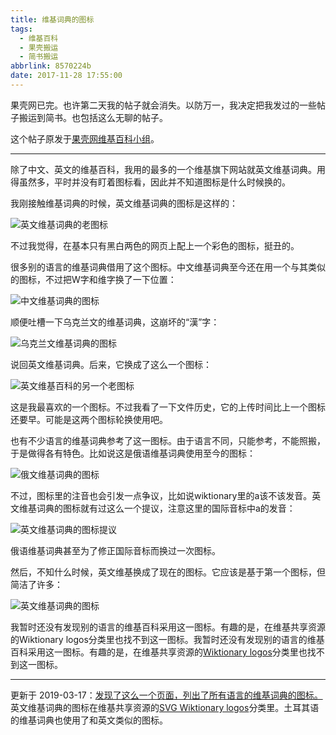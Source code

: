 ```yaml
---
title: 维基词典的图标
tags:
  - 维基百科
  - 果壳搬运
  - 简书搬运
abbrlink: 8570224b
date: 2017-11-28 17:55:00
---
```


果壳网已完。也许第二天我的帖子就会消失。以防万一，我决定把我发过的一些帖子搬运到简书。也包括这么无聊的帖子。

这个帖子原发于[果壳网维基百科小组](https://www.guokr.com/post/743729/)。

---

除了中文、英文的维基百科，我用的最多的一个维基旗下网站就英文维基词典。用得虽然多，平时并没有盯着图标看，因此并不知道图标是什么时候换的。

<!-- more -->

我刚接触维基词典的时候，英文维基词典的图标是这样的：

![英文维基词典的老图标](https://upload.wikimedia.org/wikipedia/commons/thumb/7/70/WiktionaryEn3.svg/198px-WiktionaryEn3.svg.png)

不过我觉得，在基本只有黑白两色的网页上配上一个彩色的图标，挺丑的。

很多别的语言的维基词典借用了这个图标。中文维基词典至今还在用一个与其类似的图标，不过把W字和维字换了一下位置：

![中文维基词典的图标](https://upload.wikimedia.org/wikipedia/commons/0/01/Wiktionary-logo-zh.png)

顺便吐槽一下乌克兰文的维基词典，这崩坏的“漢”字：

![乌克兰文维基词典的图标](https://upload.wikimedia.org/wikipedia/commons/thumb/7/73/WiktionaryUk.svg/198px-WiktionaryUk.svg.png)

说回英文维基词典。后来，它换成了这么一个图标：

![英文维基百科的另一个老图标](https://upload.wikimedia.org/wikipedia/commons/thumb/b/b4/Wiktionary-logo-en.png/220px-Wiktionary-logo-en.png)

这是我最喜欢的一个图标。不过我看了一下文件历史，它的上传时间比上一个图标还要早。可能是这两个图标轮换使用吧。

也有不少语言的维基词典参考了这一图标。由于语言不同，只能参考，不能照搬，于是做得各有特色。比如说这是俄语维基词典使用至今的图标：

![俄文维基词典的图标](https://upload.wikimedia.org/wikipedia/commons/b/bc/Wiktionary-logo-ru.png)

不过，图标里的注音也会引发一点争议，比如说wiktionary里的a该不该发音。英文维基词典的图标就有过这么一个提议，注意这里的国际音标中a的发音：

![英文维基词典的图标提议](https://upload.wikimedia.org/wikipedia/commons/thumb/9/9e/Wiktionary-logo-en-modified.png/220px-Wiktionary-logo-en-modified.png)

俄语维基词典甚至为了修正国际音标而换过一次图标。

然后，不知什么时候，英文维基换成了现在的图标。它应该是基于第一个图标，但简洁了许多：

![英文维基词典的图标](https://upload.wikimedia.org/wikipedia/commons/thumb/0/05/WiktionaryEn_-_DP_Derivative.svg/198px-WiktionaryEn_-_DP_Derivative.svg.png)

我暂时还没有发现别的语言的维基百科采用这一图标。有趣的是，在维基共享资源的Wiktionary logos分类里也找不到这一图标。我暂时还没有发现别的语言的维基百科采用这一图标。有趣的是，在维基共享资源的[Wiktionary logos](https://commons.wikimedia.org/wiki/Category:Wiktionary_logos)分类里也找不到这一图标。

---

更新于 2019-03-17：[发现了这么一个页面，列出了所有语言的维基词典的图标。](https://commons.wikimedia.org/wiki/Wiktionary)英文维基词典的图标在维基共享资源的[SVG Wiktionary logos](https://commons.wikimedia.org/wiki/Category:SVG_Wiktionary_logos)分类里。土耳其语的维基词典也使用了和英文类似的图标。
